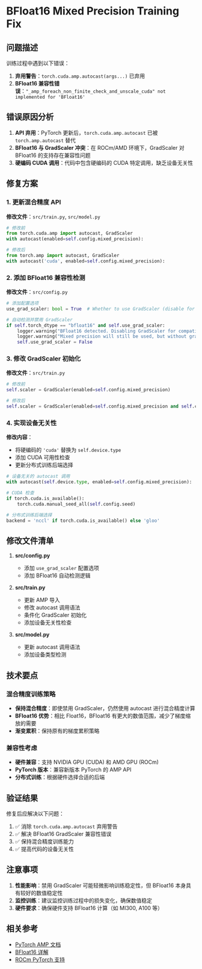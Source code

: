 # BFloat16 Mixed Precision Training Fix

## 问题描述

训练过程中遇到以下错误：

1. **弃用警告**：`torch.cuda.amp.autocast(args...)` 已弃用
2. **BFloat16 兼容性错误**：`"_amp_foreach_non_finite_check_and_unscale_cuda" not implemented for 'BFloat16'`

## 错误原因分析

1. **API 弃用**：PyTorch 更新后，`torch.cuda.amp.autocast` 已被 `torch.amp.autocast` 替代
2. **BFloat16 与 GradScaler 冲突**：在 ROCm/AMD 环境下，GradScaler 对 BFloat16 的支持存在兼容性问题
3. **硬编码 CUDA 调用**：代码中包含硬编码的 CUDA 特定调用，缺乏设备无关性

## 修复方案

### 1. 更新混合精度 API

**修改文件**：`src/train.py`, `src/model.py`

```python
# 修改前
from torch.cuda.amp import autocast, GradScaler
with autocast(enabled=self.config.mixed_precision):

# 修改后  
from torch.amp import autocast, GradScaler
with autocast('cuda', enabled=self.config.mixed_precision):
```

### 2. 添加 BFloat16 兼容性检测

**修改文件**：`src/config.py`

```python
# 添加配置选项
use_grad_scaler: bool = True  # Whether to use GradScaler (disable for BFloat16 compatibility)

# 自动检测并禁用 GradScaler
if self.torch_dtype == "bfloat16" and self.use_grad_scaler:
    logger.warning("BFloat16 detected. Disabling GradScaler for compatibility.")
    logger.warning("Mixed precision will still be used, but without gradient scaling.")
    self.use_grad_scaler = False
```

### 3. 修改 GradScaler 初始化

**修改文件**：`src/train.py`

```python
# 修改前
self.scaler = GradScaler(enabled=self.config.mixed_precision)

# 修改后
self.scaler = GradScaler(enabled=self.config.mixed_precision and self.config.use_grad_scaler)
```

### 4. 实现设备无关性

**修改内容**：

- 将硬编码的 `'cuda'` 替换为 `self.device.type`
- 添加 CUDA 可用性检查
- 更新分布式训练后端选择

```python
# 设备无关的 autocast 调用
with autocast(self.device.type, enabled=self.config.mixed_precision):

# CUDA 检查
if torch.cuda.is_available():
    torch.cuda.manual_seed_all(self.config.seed)

# 分布式训练后端选择
backend = 'nccl' if torch.cuda.is_available() else 'gloo'
```

## 修改文件清单

1. **src/config.py**
   - 添加 `use_grad_scaler` 配置选项
   - 添加 BFloat16 自动检测逻辑

2. **src/train.py**  
   - 更新 AMP 导入
   - 修改 autocast 调用语法
   - 条件化 GradScaler 初始化
   - 添加设备无关性检查

3. **src/model.py**
   - 更新 autocast 调用语法
   - 添加设备类型检测

## 技术要点

### 混合精度训练策略

- **保持混合精度**：即使禁用 GradScaler，仍然使用 autocast 进行混合精度计算
- **BFloat16 优势**：相比 Float16，BFloat16 有更大的数值范围，减少了梯度缩放的需要
- **渐变累积**：保持原有的梯度累积策略

### 兼容性考虑

- **硬件兼容**：支持 NVIDIA GPU (CUDA) 和 AMD GPU (ROCm)
- **PyTorch 版本**：兼容新版本 PyTorch 的 AMP API
- **分布式训练**：根据硬件选择合适的后端

## 验证结果

修复后应解决以下问题：

1. ✅ 消除 `torch.cuda.amp.autocast` 弃用警告
2. ✅ 解决 BFloat16 GradScaler 兼容性错误
3. ✅ 保持混合精度训练能力
4. ✅ 提高代码的设备无关性

## 注意事项

1. **性能影响**：禁用 GradScaler 可能轻微影响训练稳定性，但 BFloat16 本身具有较好的数值稳定性
2. **监控训练**：建议监控训练过程中的损失变化，确保数值稳定
3. **硬件要求**：确保硬件支持 BFloat16 计算（如 MI300, A100 等）

## 相关参考

- [PyTorch AMP 文档](https://pytorch.org/docs/stable/amp.html)
- [BFloat16 详解](https://en.wikipedia.org/wiki/Bfloat16_floating-point_format)
- [ROCm PyTorch 支持](https://rocm.docs.amd.com/projects/radeon/en/latest/docs/install/native_linux/install-pytorch.html)